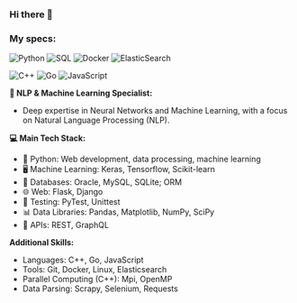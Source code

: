 ### Hi there 👋

### My specs:

![Python](https://img.shields.io/badge/-Python-3776AB?style=flat-square&logo=python&logoColor=white)
![SQL](https://img.shields.io/badge/-SQL-336791?style=flat-square&logo=postgresql&logoColor=white)
![Docker](https://img.shields.io/badge/-Docker-2496ED?style=flat-square&logo=docker&logoColor=white)
![ElasticSearch](https://img.shields.io/badge/-ElasticSearch-005571?style=flat-square&logo=elasticsearch&logoColor=white)

![C++](https://img.shields.io/badge/-C++-00599C?style=flat-square&logo=cplusplus&logoColor=white)
![Go](https://img.shields.io/badge/-Go-00ADD8?style=flat-square&logo=go&logoColor=white)
![JavaScript](https://img.shields.io/badge/-JavaScript-F7DF1E?style=flat-square&logo=javascript&logoColor=black)


**🤖 NLP & Machine Learning Specialist:**
- Deep expertise in Neural Networks and Machine Learning, with a focus on Natural Language Processing (NLP).

**💻 Main Tech Stack:**
- 🐍 Python: Web development, data processing, machine learning
- 🖥️ Machine Learning: Keras, Tensorflow, Scikit-learn
- 💾 Databases: Oracle, MySQL, SQLite; ORM
- 🌐 Web: Flask, Django
- 🧪 Testing: PyTest, Unittest
- 📊 Data Libraries: Pandas, Matplotlib, NumPy, SciPy
- 📡 APIs: REST, GraphQL

**Additional Skills:**
- Languages: C++, Go, JavaScript
- Tools: Git, Docker, Linux, Elasticsearch
- Parallel Computing (C++): Mpi, OpenMP
- Data Parsing: Scrapy, Selenium, Requests
